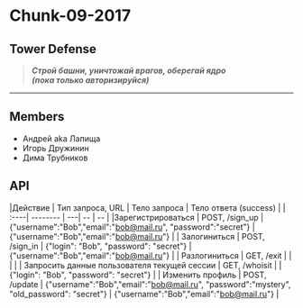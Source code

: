 # Chunk-09-2017
## Tower Defense
>***Строй башни, уничтожай врагов, оберегай ядро<br>
>(пока только авторизируйся)***
***
## Members
* Андрей aka Лапища
* Игорь Дружинин
* Дима Трубников

## API
|Действие | Тип запроса, URL | Тело запроса | Тело ответа (success) |
| :----| -------- | ---| -- | -- |
|Зарегистрироваться | POST, /sign_up | {"username":"Bob","email":"bob@mail.ru", "password":"secret"} | {"username":"Bob","email":"bob@mail.ru"} |
| Залогиниться | POST, /sign_in | {"login": "Bob", "password": "secret"} | {"username":"Bob","email":"bob@mail.ru"} | 
| Разлогиниться | GET, /exit | | | | 
| Запросить данные пользователя текущей сессии | GET, /whoisit | | {"login": "Bob", "password": "secret"} |
| Изменить профиль | POST, /update | {"username":"Bob","email":"bob@mail.ru", "password":"mystery", "old_password": "secret"} | {"username":"Bob","email":"bob@mail.ru"} |

